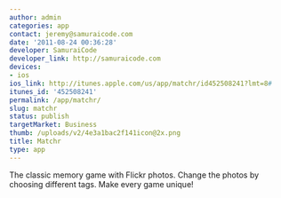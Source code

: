 ```yaml
---
author: admin
categories: app
contact: jeremy@samuraicode.com
date: '2011-08-24 00:36:28'
developer: SamuraiCode
developer_link: http://samuraicode.com
devices: 
- ios
ios_link: http://itunes.apple.com/us/app/matchr/id452508241?lmt=8#
itunes_id: '452508241'
permalink: /app/matchr/
slug: matchr
status: publish
targetMarket: Business
thumb: /uploads/v2/4e3a1bac2f141icon@2x.png
title: Matchr
type: app
---
```


The classic memory game with Flickr photos. Change the photos by choosing different tags. Make every game unique!